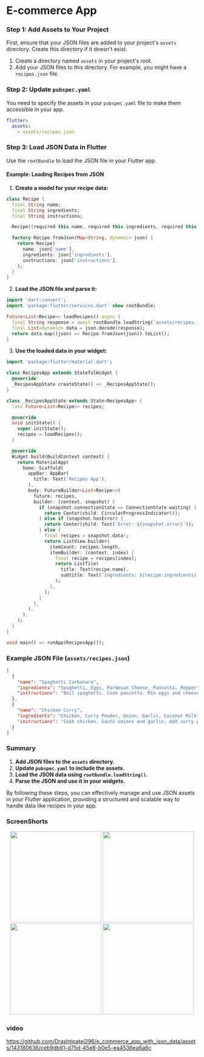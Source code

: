 # E-commerce App

### Step 1: Add Assets to Your Project
First, ensure that your JSON files are added to your project's `assets` directory. Create this directory if it doesn't exist.

1. Create a directory named `assets` in your project's root.
2. Add your JSON files to this directory. For example, you might have a `recipes.json` file.

### Step 2: Update `pubspec.yaml`
You need to specify the assets in your `pubspec.yaml` file to make them accessible in your app.

```yaml
flutter:
  assets:
    - assets/recipes.json
```

### Step 3: Load JSON Data in Flutter
Use the `rootBundle` to load the JSON file in your Flutter app.

#### Example: Loading Recipes from JSON

1. **Create a model for your recipe data:**

```dart
class Recipe {
  final String name;
  final String ingredients;
  final String instructions;

  Recipe({required this.name, required this.ingredients, required this.instructions});

  factory Recipe.fromJson(Map<String, dynamic> json) {
    return Recipe(
      name: json['name'],
      ingredients: json['ingredients'],
      instructions: json['instructions'],
    );
  }
}
```

2. **Load the JSON file and parse it:**

```dart
import 'dart:convert';
import 'package:flutter/services.dart' show rootBundle;

Future<List<Recipe>> loadRecipes() async {
  final String response = await rootBundle.loadString('assets/recipes.json');
  final List<dynamic> data = json.decode(response);
  return data.map((json) => Recipe.fromJson(json)).toList();
}
```

3. **Use the loaded data in your widget:**

```dart
import 'package:flutter/material.dart';

class RecipesApp extends StatefulWidget {
  @override
  _RecipesAppState createState() => _RecipesAppState();
}

class _RecipesAppState extends State<RecipesApp> {
  late Future<List<Recipe>> recipes;

  @override
  void initState() {
    super.initState();
    recipes = loadRecipes();
  }

  @override
  Widget build(BuildContext context) {
    return MaterialApp(
      home: Scaffold(
        appBar: AppBar(
          title: Text('Recipes App'),
        ),
        body: FutureBuilder<List<Recipe>>(
          future: recipes,
          builder: (context, snapshot) {
            if (snapshot.connectionState == ConnectionState.waiting) {
              return Center(child: CircularProgressIndicator());
            } else if (snapshot.hasError) {
              return Center(child: Text('Error: ${snapshot.error}'));
            } else {
              final recipes = snapshot.data!;
              return ListView.builder(
                itemCount: recipes.length,
                itemBuilder: (context, index) {
                  final recipe = recipes[index];
                  return ListTile(
                    title: Text(recipe.name),
                    subtitle: Text('Ingredients: ${recipe.ingredients}'),
                  );
                },
              );
            }
          },
        ),
      ),
    );
  }
}

void main() => runApp(RecipesApp());
```

### Example JSON File (`assets/recipes.json`)
```json
[
  {
    "name": "Spaghetti Carbonara",
    "ingredients": "Spaghetti, Eggs, Parmesan Cheese, Pancetta, Pepper",
    "instructions": "Boil spaghetti. Cook pancetta. Mix eggs and cheese. Combine all with pasta."
  },
  {
    "name": "Chicken Curry",
    "ingredients": "Chicken, Curry Powder, Onion, Garlic, Coconut Milk",
    "instructions": "Cook chicken. Sauté onions and garlic. Add curry powder and coconut milk. Simmer."
  }
]
```

### Summary
1. **Add JSON files to the `assets` directory.**
2. **Update `pubspec.yaml` to include the assets.**
3. **Load the JSON data using `rootBundle.loadString()`.**
4. **Parse the JSON and use it in your widgets.**

By following these steps, you can effectively manage and use JSON assets in your Flutter application, providing a structured and scalable way to handle data like recipes in your app.

### ScreenShorts 

<p align='center'>
  <img src='https://github.com/Drashtipatel296/e_commerce_app_with_json_data/assets/143180636/1207a416-1425-4ebd-8c00-c159950886cd' width='240'>
  <img src='https://github.com/Drashtipatel296/e_commerce_app_with_json_data/assets/143180636/36cc26da-cd32-4a96-81f8-d2526c474e55' width='240'>
  <img src='https://github.com/Drashtipatel296/e_commerce_app_with_json_data/assets/143180636/afcfb456-46e5-4a4c-9209-4f18699c204b' width='240'>
  <img src='https://github.com/Drashtipatel296/e_commerce_app_with_json_data/assets/143180636/f9f1f4f4-958a-4320-8680-b4708a41e366' width='240'>


### video


https://github.com/Drashtipatel296/e_commerce_app_with_json_data/assets/143180636/ceb9db81-d75d-45e8-b0e5-ea4536ea6a6c


